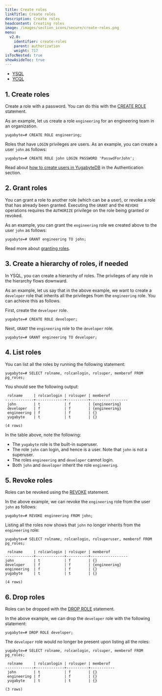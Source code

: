 ```yaml
---
title: Create roles
linkTitle: Create roles
description: Create roles
headcontent: Creating roles
image: /images/section_icons/secure/create-roles.png
menu:
  v2.0:
    identifier: create-roles
    parent: authorization
    weight: 717
isTocNested: true
showAsideToc: true
---
```


<ul class="nav nav-tabs-alt nav-tabs-yb">

  <li >
    <a href="/latest/secure/authorization/create-roles" class="nav-link active">
      <i class="icon-postgres" aria-hidden="true"></i>
      YSQL
    </a>
  </li>

  <li >
    <a href="/latest/secure/authorization/create-roles-ycql" class="nav-link">
      <i class="icon-cassandra" aria-hidden="true"></i>
      YCQL
    </a>
  </li>

</ul>

## 1. Create roles

Create a role with a password. You can do this with the [CREATE ROLE](../../../api/ysql/commands/dcl_create_role/) statement.

As an example, let us create a role `engineering` for an engineering team in an organization.

```postgresql
yugabyte=# CREATE ROLE engineering;
```

Roles that have `LOGIN` privileges are users. As an example, you can create a user `john` as follows:

```postgresql
yugabyte=# CREATE ROLE john LOGIN PASSWORD 'PasswdForJohn';
```

Read about [how to create users in YugabyteDB](../../authentication/ysql-authentication/) in the Authentication section.

## 2. Grant roles

You can grant a role to another role (which can be a user), or revoke a role that has already been granted. Executing the `GRANT` and the `REVOKE` operations requires the `AUTHORIZE` privilege on the role being granted or revoked.

As an example, you can grant the `engineering` role we created above to the user `john` as follows:

```postgresql
yugabyte=# GRANT engineering TO john;
```

Read more about [granting roles](../../../api/ysql/commands/dcl_grant/).

## 3. Create a hierarchy of roles, if needed

In YSQL, you can create a hierarchy of roles. The privileges of any role in the hierarchy flows downward.

As an example, let us say that in the above example, we want to create a `developer` role that inherits all the privileges from the `engineering` role. You can achieve this as follows.

First, create the `developer` role.

```postgresql
yugabyte=# CREATE ROLE developer;
```

Next, `GRANT` the `engineering` role to the `developer` role.

```postgresql
yugabyte=# GRANT engineering TO developer;
```

## 4. List roles

You can list all the roles by running the following statement:

```postgresql
yugabyte=# SELECT rolname, rolcanlogin, rolsuper, memberof FROM pg_roles;
```

You should see the following output:

```
 rolname     | rolcanlogin | rolsuper | memberof
-------------+-------------+----------+-----------------
 john        | t           | f        | {engineering}
 developer   | f           | f        | {engineering}
 engineering | f           | f        | {}
 yugabyte    | t           | t        | {}

(4 rows)
```

In the table above, note the following:

* The `yugabyte` role is the built-in superuser.
* The role `john` can login, and hence is a user. Note that `john` is not a superuser.
* The roles `engineering` and `developer` cannot login.
* Both `john` and `developer` inherit the role `engineering`.

## 5. Revoke roles

Roles can be revoked using the [REVOKE](../../../api/ysql/commands/dcl_revoke/) statement.

In the above example, we can revoke the `engineering` role from the user `john` as follows:

```postgresql
yugabyte=# REVOKE engineering FROM john;
```

Listing all the roles now shows that `john` no longer inherits from the `engineering` role:

```postgresql
yugabyte=# SELECT rolname, rolcanlogin, rolsuperuser, memberof FROM pg_roles;
```

```
 rolname     | rolcanlogin | rolsuper | memberof
-------------+-------------+----------+-----------------
john         | t           | f        | {}
developer    | f           | f        | {engineering}
engineering  | f           | f        | {}
yugabyte     | t           | t        | {}

(4 rows)
```

## 6. Drop roles

Roles can be dropped with the [DROP ROLE](../../../api/ysql/commands/dcl_drop_role/) statement.

In the above example, we can drop the `developer` role with the following statement:

```postgresql
yugabyte=# DROP ROLE developer;
```

The `developer` role would no longer be present upon listing all the roles:

```postgresql
yugabyte=# SELECT rolname, rolcanlogin, rolsuper, memberof FROM pg_roles;
```

```
 rolname     | rolcanlogin | rolsuper | memberof
-------------+-------------+----------+-----------
 john        | t           | f        | {}
 engineering | f           | f        | {}
 yugabyte    | t           | t        | {}

(3 rows)
```
